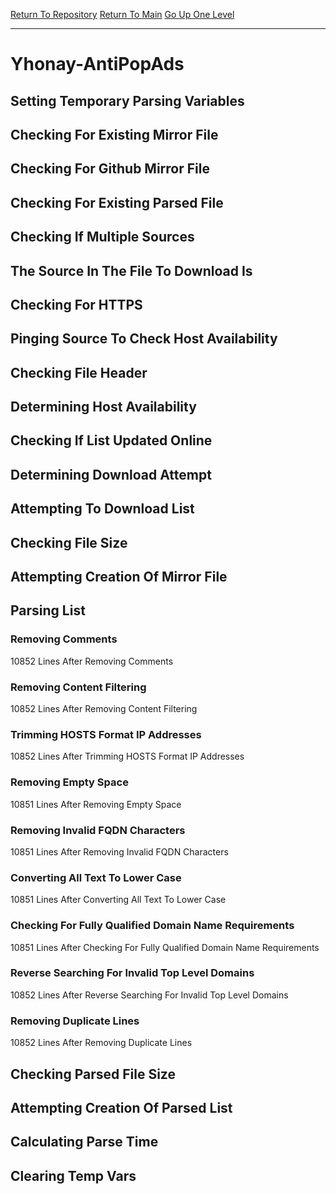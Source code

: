 [Return To Repository](https://github.com/deathbybandaid/piholeparser/)
[Return To Main](https://github.com/deathbybandaid/piholeparser/blob/master/RecentRunLogs/Mainlog.md)
[Go Up One Level](https://github.com/deathbybandaid/piholeparser/blob/master/RecentRunLogs/TopLevelScripts/30-Processing-External-Blacklists.md)
____________________________________
# Yhonay-AntiPopAds
## Setting Temporary Parsing Variables
## Checking For Existing Mirror File
## Checking For Github Mirror File
## Checking For Existing Parsed File
## Checking If Multiple Sources
## The Source In The File To Download Is
## Checking For HTTPS
## Pinging Source To Check Host Availability
## Checking File Header
## Determining Host Availability
## Checking If List Updated Online
## Determining Download Attempt
## Attempting To Download List
## Checking File Size
## Attempting Creation Of Mirror File
## Parsing List
### Removing Comments
10852 Lines After Removing Comments
### Removing Content Filtering
10852 Lines After Removing Content Filtering
### Trimming HOSTS Format IP Addresses
10852 Lines After Trimming HOSTS Format IP Addresses
### Removing Empty Space
10851 Lines After Removing Empty Space
### Removing Invalid FQDN Characters
10851 Lines After Removing Invalid FQDN Characters
### Converting All Text To Lower Case
10851 Lines After Converting All Text To Lower Case
### Checking For Fully Qualified Domain Name Requirements
10851 Lines After Checking For Fully Qualified Domain Name Requirements
### Reverse Searching For Invalid Top Level Domains
10852 Lines After Reverse Searching For Invalid Top Level Domains
### Removing Duplicate Lines
10852 Lines After Removing Duplicate Lines
## Checking Parsed File Size
## Attempting Creation Of Parsed List
## Calculating Parse Time
## Clearing Temp Vars

